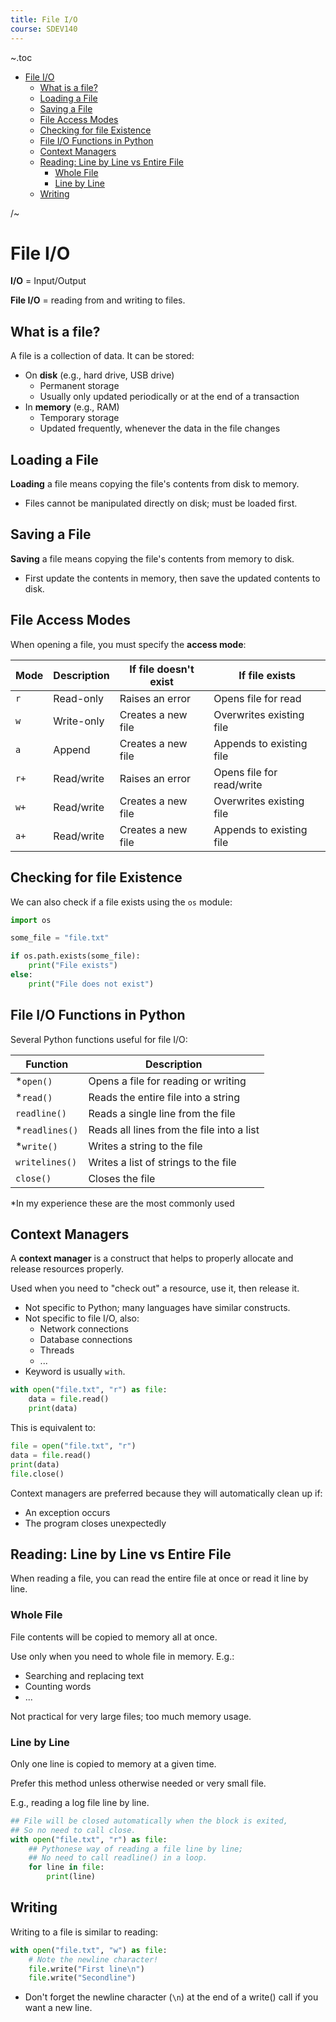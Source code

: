 ```yaml
---
title: File I/O
course: SDEV140
---
```


~.toc

- [File I/O](#file-io)
  - [What is a file?](#what-is-a-file)
  - [Loading a File](#loading-a-file)
  - [Saving a File](#saving-a-file)
  - [File Access Modes](#file-access-modes)
  - [Checking for file Existence](#checking-for-file-existence)
  - [File I/O Functions in Python](#file-io-functions-in-python)
  - [Context Managers](#context-managers)
  - [Reading: Line by Line vs Entire File](#reading-line-by-line-vs-entire-file)
    - [Whole File](#whole-file)
    - [Line by Line](#line-by-line)
  - [Writing](#writing)

/~

# File I/O

**I/O** = Input/Output

**File I/O** = reading from and writing to files.

## What is a file?

A file is a collection of data. It can be stored:

- On **disk** (e.g., hard drive, USB drive)
  - Permanent storage
  - Usually only updated periodically or at the end of a transaction
- In **memory** (e.g., RAM)
  - Temporary storage
  - Updated frequently, whenever the data in the file changes

## Loading a File

**Loading** a file means copying the file's contents from disk to memory.

- Files cannot be manipulated directly on disk; must be loaded first.

## Saving a File

**Saving** a file means copying the file's contents from memory to disk.

- First update the contents in memory, then save the updated contents to disk.

## File Access Modes

When opening a file, you must specify the **access mode**:

| Mode | Description | If file doesn't exist | If file exists            |
| ---- | ----------- | --------------------- | ------------------------- |
| `r`  | Read-only   | Raises an error       | Opens file for read       |
| `w`  | Write-only  | Creates a new file    | Overwrites existing file  |
| `a`  | Append      | Creates a new file    | Appends to existing file  |
| `r+` | Read/write  | Raises an error       | Opens file for read/write |
| `w+` | Read/write  | Creates a new file    | Overwrites existing file  |
| `a+` | Read/write  | Creates a new file    | Appends to existing file  |

## Checking for file Existence

We can also check if a file exists using the `os` module:

```python
import os

some_file = "file.txt"

if os.path.exists(some_file):
    print("File exists")
else:
    print("File does not exist")
```

## File I/O Functions in Python

Several Python functions useful for file I/O:

| Function        | Description                               |
| --------------- | ----------------------------------------- |
| \*`open()`      | Opens a file for reading or writing       |
| \*`read()`      | Reads the entire file into a string       |
| `readline()`    | Reads a single line from the file         |
| \*`readlines()` | Reads all lines from the file into a list |
| \*`write()`     | Writes a string to the file               |
| `writelines()`  | Writes a list of strings to the file      |
| `close()`       | Closes the file                           |

\*In my experience these are the most commonly used

## Context Managers

A **context manager** is a construct that helps to properly allocate and release resources properly.

Used when you need to "check out" a resource, use it, then release it.

- Not specific to Python; many languages have similar constructs.
- Not specific to file I/O, also:
  - Network connections
  - Database connections
  - Threads
  - ...
- Keyword is usually `with`.

```python
with open("file.txt", "r") as file:
    data = file.read()
    print(data)
```

This is equivalent to:

```python
file = open("file.txt", "r")
data = file.read()
print(data)
file.close()
```

Context managers are preferred because they will automatically clean up if:

- An exception occurs
- The program closes unexpectedly

## Reading: Line by Line vs Entire File

When reading a file, you can read the entire file at once or read it line by line.

### Whole File

File contents will be copied to memory all at once.

Use only when you need to whole file in memory. E.g.:

- Searching and replacing text
- Counting words
- ...

Not practical for very large files; too much memory usage.

### Line by Line

Only one line is copied to memory at a given time.

Prefer this method unless otherwise needed or very small file.

E.g., reading a log file line by line.

```python
## File will be closed automatically when the block is exited,
## So no need to call close.
with open("file.txt", "r") as file:
    ## Pythonese way of reading a file line by line;
    ## No need to call readline() in a loop.
    for line in file:
        print(line)
```

## Writing

Writing to a file is similar to reading:

```python
with open("file.txt", "w") as file:
    # Note the newline character!
    file.write("First line\n")
    file.write("Secondline")
```

- Don't forget the newline character (`\n`) at the end of a write() call if you want a new line.
